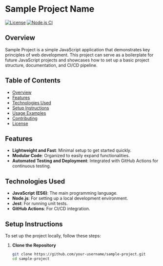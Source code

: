 # Sample Project Name

[![License](https://img.shields.io/badge/license-MIT-blue.svg)](LICENSE)
[![Node.js CI](https://github.com/your-username/sample-project/actions/workflows/node.js.yml/badge.svg)](https://github.com/your-username/sample-project/actions)

## Overview

Sample Project is a simple JavaScript application that demonstrates key principles of web development. This project can serve as a boilerplate for future JavaScript projects and showcases how to set up a basic project structure, documentation, and CI/CD pipeline.

## Table of Contents
- [Overview](#overview)
- [Features](#features)
- [Technologies Used](#technologies-used)
- [Setup Instructions](#setup-instructions)
- [Usage Examples](#usage-examples)
- [Contributing](#contributing)
- [License](#license)

## Features

- **Lightweight and Fast**: Minimal setup to get started quickly.
- **Modular Code**: Organized to easily expand functionalities.
- **Automated Testing and Deployment**: Integrated with GitHub Actions for continuous testing.

## Technologies Used

- **JavaScript (ES6)**: The main programming language.
- **Node.js**: For setting up a local development environment.
- **Jest**: For running unit tests.
- **GitHub Actions**: For CI/CD integration.

## Setup Instructions

To set up the project locally, follow these steps:

1. **Clone the Repository**

   ```bash
   git clone https://github.com/your-username/sample-project.git
   cd sample-project

